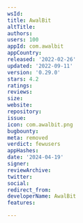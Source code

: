 ```yaml
---
wsId: 
title: AwalBit
altTitle: 
authors: 
users: 100
appId: com.awalbit
appCountry: 
released: '2022-02-26'
updated: '2022-09-11'
version: '0.29.0'
stars: 4.2
ratings: 
reviews: 
size: 
website: 
repository: 
issue: 
icon: com.awalbit.png
bugbounty: 
meta: removed
verdict: fewusers
appHashes: 
date: '2024-04-19'
signer: 
reviewArchive: 
twitter: 
social: 
redirect_from: 
developerName: AwalBit
features: 

---
```


